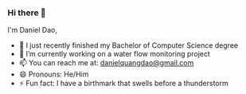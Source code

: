### Hi there 👋
I'm Daniel Dao,
- 🌱 I just recently finished my Bachelor of Computer Science degree
- 🔭 I’m currently working on a water flow monitoring project 
- 📫 You can reach me at: danielquangdao@gmail.com
- 😄 Pronouns: He/Him
- ⚡ Fun fact: I have a birthmark that swells before a thunderstorm

<!--
**dndao/dndao** is a ✨ _special_ ✨ repository because its `README.md` (this file) appears on your GitHub profile.
-->
